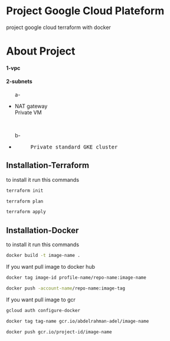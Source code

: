 # Project Google Cloud Plateform

project google cloud terraform with docker

# About Project
<h4>1-vpc</h4>
<h4>2-subnets</h4>
<ul>
<p>a-<br>
    <li>
        NAT gateway<br>
        Private VM</p><br>
    </li>
</ul>
<ul>  
<p>b-<br>
    <li>
        <pre>     Private standard GKE cluster</pre>
    </li>
</ul>

## Installation-Terraform

to install it run this commands

```bash
terraform init
```
```bash
terraform plan
```
```bash
terraform apply
```
## Installation-Docker

to install it run this commands

```bash
docker build -t image-name .
```
If you want pull image to docker hub


```bash
docker tag image-id profile-name/repo-name:image-name
```
```bash
docker push -account-name/repo-name:image-tag
```

If you want pull image to gcr

```bash
gcloud auth configure-docker
```
```bash
docker tag tag-name gcr.io/abdelrahman-adel/image-name
```
```bash
docker push gcr.io/project-id/image-name
```

